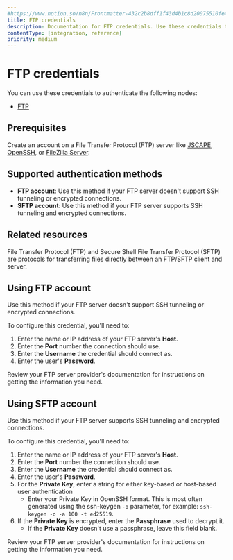 ```yaml
---
#https://www.notion.so/n8n/Frontmatter-432c2b8dff1f43d4b1c8d20075510fe4
title: FTP credentials
description: Documentation for FTP credentials. Use these credentials to authenticate FTP in n8n, a workflow automation platform.
contentType: [integration, reference]
priority: medium
---
```


# FTP credentials

You can use these credentials to authenticate the following nodes:

- [FTP](/integrations/builtin/core-nodes/n8n-nodes-base.ftp.md)

## Prerequisites

Create an account on a File Transfer Protocol (FTP) server like [JSCAPE](https://mft.jscape.com/lp/ftp-server), [OpenSSH](https://www.openssh.com/), or [FileZilla Server](https://filezilla-project.org/).

## Supported authentication methods

- **FTP account**: Use this method if your FTP server doesn't support SSH tunneling or encrypted connections.
- **SFTP account**: Use this method if your FTP server supports SSH tunneling and encrypted connections.

## Related resources

File Transfer Protocol (FTP) and Secure Shell File Transfer Protocol (SFTP) are protocols for transferring files directly between an FTP/SFTP client and server.

## Using FTP account

Use this method if your FTP server doesn't support SSH tunneling or encrypted connections.

To configure this credential, you'll need to:

1. Enter the name or IP address of your FTP server's **Host**.
2. Enter the **Port** number the connection should use.
3. Enter the **Username** the credential should connect as.
4. Enter the user's **Password**.

Review your FTP server provider's documentation for instructions on getting the information you need.

## Using SFTP account

Use this method if your FTP server supports SSH tunneling and encrypted connections.

To configure this credential, you'll need to:

1. Enter the name or IP address of your FTP server's **Host**.
2. Enter the **Port** number the connection should use.
3. Enter the **Username** the credential should connect as.
4. Enter the user's **Password**.
5. For the **Private Key**, enter a string for either key-based or host-based user authentication
    - Enter your Private Key in OpenSSH format. This is most often generated using the ssh-keygen `-o` parameter, for example: `ssh-keygen -o -a 100 -t ed25519`.
6. If the **Private Key** is encrypted, enter the **Passphrase** used to decrypt it.
    - If the **Private Key** doesn't use a passphrase, leave this field blank.

Review your FTP server provider's documentation for instructions on getting the information you need.
